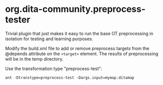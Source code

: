 # org.dita-community.preprocess-tester
Trivial plugin that just makes it easy to run the base OT preprocessing in isolation for testing and learning purposes.

Modify the build.xml file to add or remove preprocess targets from the @depends attribute on the `<target>` element.
The results of preprocessing will be in the temp directory.

Use the transformation type "preprocess-test":

````
ant -Dtranstype=preprocess-test -Dargs.input=mymap.ditamap
````